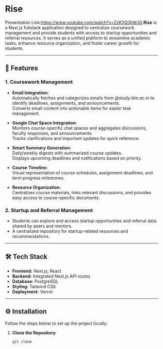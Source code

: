 # Rise  
Presentation Link:https://www.youtube.com/watch?v=ZzK1jQ3hWJQ
**Rise** is a Next.js fullstack application designed to centralize coursework management and provide students with access to startup opportunities and referral resources. It serves as a unified platform to streamline academic tasks, enhance resource organization, and foster career growth for students.  

---

## 🚀 Features  

### 1. **Coursework Management**  
- **Email Integration:**  
  Automatically fetches and categorizes emails from *@study.iitm.ac.in* to identify deadlines, assignments, and announcements.  
  Converts email content into actionable items for easier task management.  

- **Google Chat Space Integration:**  
  Monitors course-specific chat spaces and aggregates discussions, faculty responses, and announcements.  
  Tracks clarifications and important updates for quick reference.  

- **Smart Summary Generation:**  
  Daily/weekly digests with summarized course updates.  
  Displays upcoming deadlines and notifications based on priority.  

- **Course Timeline:**  
  Visual representation of course schedules, assignment deadlines, and term progress milestones.  

- **Resource Organization:**  
  Centralizes course materials, links relevant discussions, and provides easy access to course-specific documents.  

### 2. **Startup and Referral Management**  
- Students can explore and access startup opportunities and referral data shared by peers and mentors.  
- A centralized repository for startup-related resources and recommendations.  

---

## 🛠️ Tech Stack  

- **Frontend:** Next.js, React  
- **Backend:** Integrated Next.js API routes  
- **Database:** PostgreSQL 
- **Styling:** Tailwind CSS  
- **Deployment:** Vercel  

---

## ⚙️ Installation  

Follow the steps below to set up the project locally:  

1. **Clone the Repository**  
   ```bash
   git clone 

